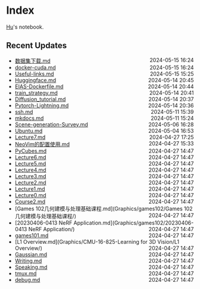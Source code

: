 
# Index

[Hu](https://zhuhu00.top/)'s notebook.

## Recent Updates
- [数据集下载.md](Deeplearning/数据集下载/) <span style="float: right;">2024-05-15 16:24</span>
- [docker-cuda.md](docker/docker-cuda/) <span style="float: right;">2024-05-15 16:24</span>
- [Useful-links.md](CSMissing/Useful-links/) <span style="float: right;">2024-05-15 15:25</span>
- [Huggingface.md](CSMissing/Huggingface/) <span style="float: right;">2024-05-14 20:45</span>
- [EIAS-Dockerfile.md](docker/EIAS-Dockerfile/) <span style="float: right;">2024-05-14 20:44</span>
- [train_strategy.md](Deeplearning/train_strategy/) <span style="float: right;">2024-05-14 20:41</span>
- [Diffusion_tutorial.md](Deeplearning/Diffusion_tutorial/) <span style="float: right;">2024-05-14 20:37</span>
- [Pytorch-Lightning.md](python/Pytorch-Lightning/) <span style="float: right;">2024-05-14 20:36</span>
- [ssh.md](CSMissing/ssh/) <span style="float: right;">2024-05-11 15:39</span>
- [mkdocs.md](Miscellaneous/mkdocs/) <span style="float: right;">2024-05-11 15:24</span>
- [Scene-generation-Survey.md](Scene-generation-Survey/) <span style="float: right;">2024-05-06 16:28</span>
- [Ubuntu.md](CSMissing/Ubuntu/) <span style="float: right;">2024-05-04 16:53</span>
- [Lecture7.md](InternLM2note/Lecture7/) <span style="float: right;">2024-04-27 17:25</span>
- [NeoVim的配置使用.md](CSMissing/NeoVim的配置使用/) <span style="float: right;">2024-04-27 15:33</span>
- [PyCubes.md](python/PyCubes/) <span style="float: right;">2024-04-27 14:47</span>
- [Lecture6.md](InternLM2note/Lecture6/) <span style="float: right;">2024-04-27 14:47</span>
- [Lecture5.md](InternLM2note/Lecture5/) <span style="float: right;">2024-04-27 14:47</span>
- [Lecture4.md](InternLM2note/Lecture4/) <span style="float: right;">2024-04-27 14:47</span>
- [Lecture3.md](InternLM2note/Lecture3/) <span style="float: right;">2024-04-27 14:47</span>
- [Lecture2.md](InternLM2note/Lecture2/) <span style="float: right;">2024-04-27 14:47</span>
- [Lecture1.md](InternLM2note/Lecture1/) <span style="float: right;">2024-04-27 14:47</span>
- [Lecture0.md](InternLM2note/Lecture0/) <span style="float: right;">2024-04-27 14:47</span>
- [Course2.md](Graphics/games201/Course2/) <span style="float: right;">2024-04-27 14:47</span>
- [Games 102几何建模与处理基础课程.md](Graphics/games102/Games 102几何建模与处理基础课程/) <span style="float: right;">2024-04-27 14:47</span>
- [20230406-0413 NeRF Application.md](Graphics/games102/20230406-0413 NeRF Application/) <span style="float: right;">2024-04-27 14:47</span>
- [games101.md](Graphics/games101/) <span style="float: right;">2024-04-27 14:47</span>
- [L1 Overview.md](Graphics/CMU-16-825-Learning for 3D Vision/L1 Overview/) <span style="float: right;">2024-04-27 14:47</span>
- [Gaussian.md](Gaussian/) <span style="float: right;">2024-04-27 14:47</span>
- [Writing.md](English/Writing/) <span style="float: right;">2024-04-27 14:47</span>
- [Speaking.md](English/Speaking/) <span style="float: right;">2024-04-27 14:47</span>
- [tmux.md](CSMissing/tmux/) <span style="float: right;">2024-04-27 14:47</span>
- [debug.md](CSMissing/debug/) <span style="float: right;">2024-04-27 14:47</span>
